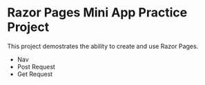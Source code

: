 # Razor Pages Mini App Practice Project

This project demostrates the ability to create and use Razor Pages.

- Nav
- Post Request
- Get Request